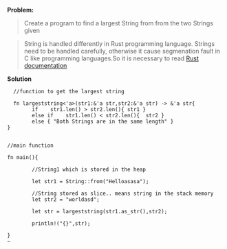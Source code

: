 **Problem:**

>Create a program to find a largest String from from the two Strings given

>String is handled differently in Rust programming language. Strings need to be handled carefully, otherwise it cause segmenation 
fault in C like programming languages.So it is necessary to read 
<a href="https://doc.rust-lang.org/book/second-edition/ch08-02-strings.html">Rust documentation</a>


**Solution**

```
  //function to get the largest string

  fn largeststring<'a>(str1:&'a str,str2:&'a str) -> &'a str{
        if    str1.len() > str2.len(){ str1 }
        else if    str1.len() < str2.len(){  str2 }
        else { "Both Strings are in the same length" }
}


//main function

fn main(){

        //String1 which is stored in the heap

        let str1 = String::from("Helloasasa");

        //String stored as slice.. means string in the stack memory
        let str2 = "worldasd";

        let str = largeststring(str1.as_str(),str2);

        println!("{}",str);

}
~          
```


